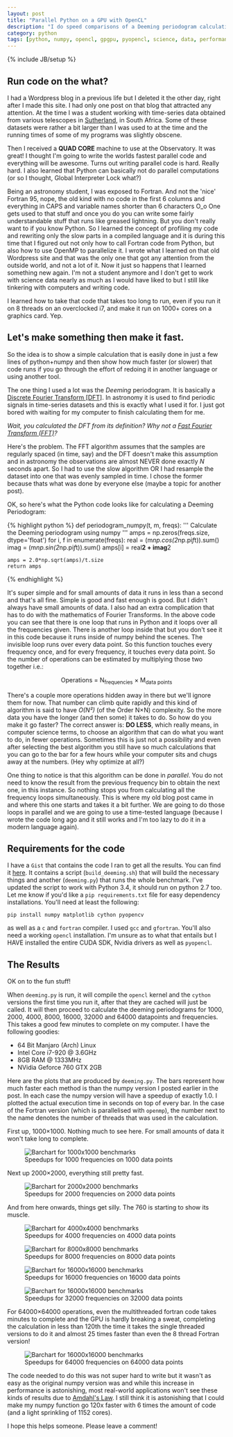 ```yaml
---
layout: post
title: "Parallel Python on a GPU with OpenCL"
description: "I do speed comparisons of a Deeming periodogram calculation using Numpy, Cython, Fortran with OpenMP and pyopencl."
category: python
tags: [python, numpy, opencl, gpgpu, pyopencl, science, data, performance]
---
```

{% include JB/setup %}

## Run code on the what?

I had a Wordpress blog in a previous life but I deleted it the other day, right
after I made this site. I had only one post on that blog that attracted any
attention. At the time I was a student working with time-series data obtained
from various telescopes in
[Sutherland](http://en.wikipedia.org/wiki/Sutherland,_Northern_Cape), in South
Africa. Some of these datasets were rather a bit larger than I was used to at
the time and the running times of some of my programs was slightly obscene.

Then I received a **QUAD CORE** machine to use at the Observatory. It
was great! I thought I'm going to write the worlds fastest parallel code and
everything will be awesome. Turns out writing parallel code is hard. Really
hard. I also learned that Python can basically not do parallel computations (or
so I thought, Global Interpreter Lock what?)

Being an astronomy student, I was exposed to Fortran. And not the 'nice'
Fortran 95, nope, the old kind with no code in the first 6 columns and
everything in CAPS and variable names shorter than 6 characters O_o One gets
used to that stuff and once you do you can write some fairly understandable
stuff that runs like greased lightning. But you don't really want to if you
know Python. So I learned the concept of profiling my code and rewriting only
the slow parts in a compiled language and it is during this time that I
figured out not only how to call Fortran code from Python, but also how to use
OpenMP to parallelize it. I wrote what I learned on that old Wordpress site and
that was the only one that got any attention from the outside world, and not a
lot of it. Now it just so happens that I learned something new again. I'm not a
student anymore and I don't get to work with science data nearly as much as I
would have liked to but I still like tinkering with computers and writing code.

I learned how to take that code that takes too long to run, even if you run it
on 8 threads on an overclocked i7, and make it run on 1000+ cores on a graphics
card. Yep. 


## Let's make something then make it fast.

So the idea is to show a simple calculation that is easily done in just a few
lines of python+numpy and then show how much faster (or slower) that code runs
if you go through the effort of redoing it in another language or using another
tool.

The one thing I used a lot was the *Deeming* periodogram. It is basically a
[Discrete Fourier
Transform [DFT]](http://en.wikipedia.org/wiki/Discrete_Fourier_transform). In
astronomy it is used to find periodic signals in time-series datasets and this
is exactly what I used it for. I just got bored with waiting for my computer to
finish calculating them for me.

*Wait, you calculated the DFT from its
definition? Why not a [Fast Fourier Transform (FFT)](http://en.wikipedia.org/wiki/Fast_Fourier_transform)?*

Here's the problem. The FFT algorithm assumes that the samples are regularly
spaced (in time, say) and the DFT doesn't make this assumption and in astronomy
the observations are almost NEVER done exactly *N* seconds apart. So I had to
use the slow algorithm OR I had resample the dataset into one that was evenly
sampled in time. I chose the former because thats what was done by everyone
else (maybe a topic for another post).

OK, so here's what the Python code looks like for calculating a Deeming Periodogram:

{% highlight python %}
def periodogram_numpy(t, m, freqs):
    ''' Calculate the Deeming periodogram using numpy
    '''
    amps = np.zeros(freqs.size, dtype='float')
    for i, f in enumerate(freqs):
        real = (m*np.cos(2*np.pi*f*t)).sum()
        imag = (m*np.sin(2*np.pi*f*t)).sum()
        amps[i] = real**2 + imag**2

    amps = 2.0*np.sqrt(amps)/t.size
    return amps
{% endhighlight %}

It's super simple and for small amounts of data it runs in less than a second
and that's all fine. Simple is good and fast enough is good. But I didn't
always have small amounts of data. I also had an extra complication that has to
do with the mathematics of Fourier Transforms. In the above code you can see
that there is one loop that runs in Python and it loops over all the
frequencies given. There is another loop inside that but you don't see it in
this code because it runs inside of numpy behind the scenes. The invisible loop
runs over every data point. So this function touches every frequency once, and
for every frequency, it touches every data point. So the number of operations
can be estimated by multiplying those two together i.e.:

<p style="text-align:center;">
  Operations = N<sub>frequencies</sub> ×  M<sub>data points</sub>
</p>

There's a couple more operations hidden away in there but we'll ignore them for
now.  That number can climb quite rapidly and this kind of algorithm is said to
have *O(N²)* (of the Order N×N) complexity. So the more data you have the
longer (and then some) it takes to do. So how do you make it go faster? The
correct answer is: **DO LESS**, which really means, in computer science terms,
to choose an algorithm that can do what you want to do, in fewer operations.
Sometimes this is just not a possibility and even after selecting the best
algorithm you still have so much calculations that you can go to the bar for a
few hours while your computer sits and chugs away at the numbers. (Hey why
optimize at all?)

One thing to notice is that this algorithm can be done in *parallel*. You do
not need to know the result from the previous frequency bin to obtain the next
one, in this instance. So nothing stops you from calculating all the frequency
loops simultaneously. This is where my old blog post came in and where this one
starts and takes it a bit further. We are going to do those loops in parallel
and we are going to use a time-tested language (because I wrote the code long
ago and it still works and I'm too lazy to do it in a modern language again).


## Requirements for the code

I have a `Gist` that contains the code I ran to get all the results. You can
find it [here](https://gist.github.com/ezietsman/226473). It contains a script
(`build_deeming.sh`) that will build the necessary things and another
(`deeming.py`) that runs the whole benchmark. I've updated the script to work
with Python 3.4, it should run on python 2.7 too. Let me know if you'd like a
`pip requirements.txt` file for easy dependency installations. You'll need at least the following:


    pip install numpy matplotlib cython pyopencv

as well as a `c` and `fortran` compiler. I used `gcc` and `gfortran`. You'll
also need a working `opencl` installation. I'm unsure as to what that entails
but I HAVE installed the entire CUDA SDK, Nvidia drivers as well as `pyopencl`.



## The Results

OK on to the fun stuff!

When `deeming.py` is run, it will compile the `opencl` kernel and the `cython`
versions the first time you run it, after that they are cached will just be
called. It will then proceed to calculate the deeming periodograms for 1000,
2000, 4000, 8000, 16000, 32000 and 64000 datapoints and frequencies. This takes
a good few minutes to complete on my computer. I have the following goodies:

* 64 Bit Manjaro (Arch) Linux
* Intel Core i7-920 @ 3.6GHz
* 8GB RAM @ 1333MHz
* NVidia Geforce 760 GTX 2GB

Here are the plots that are produced by `deeming.py`. The bars represent how
much faster each method is than the numpy version I posted earlier in the post.
In each case the numpy version will have a speedup of exactly 1.0. I plotted
the actual execution time in seconds on top of every bar. In the case of the
Fortran version (which is parallelised with `openmp`), the number next to the name
denotes the number of threads that was used in the calculation.

First up, 1000×1000. Nothing much to see here. For small amounts of data it
won't take long to complete.
<figure>
  <img src="/assets/images/opencl/1000x1000-barchart.jpg" alt="Barchart for 1000x1000 benchmarks">
  <figcaption>Speedups for 1000 frequencies on 1000 data points</figcaption>
</figure>

Next up 2000×2000, everything still pretty fast.

<figure>
  <img src="/assets/images/opencl/2000x2000-barchart.jpg" alt="Barchart for 2000x2000 benchmarks">
  <figcaption>Speedups for 2000 frequencies on 2000 data points</figcaption>
</figure>

And from here onwards, things get silly. The 760 is starting to show its muscle.

<figure>
  <img src="/assets/images/opencl/4000x4000-barchart.jpg" alt="Barchart for 4000x4000 benchmarks">
  <figcaption>Speedups for 4000 frequencies on 4000 data points</figcaption>
</figure>
<figure>
  <img src="/assets/images/opencl/8000x8000-barchart.jpg" alt="Barchart for 8000x8000 benchmarks">
  <figcaption>Speedups for 8000 frequencies on 8000 data points</figcaption>
</figure>
<figure>
  <img src="/assets/images/opencl/16000x16000-barchart.jpg" alt="Barchart for 16000x16000 benchmarks">
  <figcaption>Speedups for 16000 frequencies on 16000 data points</figcaption>
</figure>
<figure>
  <img src="/assets/images/opencl/32000x32000-barchart.jpg" alt="Barchart for 16000x16000 benchmarks">
  <figcaption>Speedups for 32000 frequencies on 32000 data points</figcaption>
</figure>

For 64000×64000 operations, even the multithreaded fortran code takes minutes
to complete and the GPU is hardly breaking a sweat, completing the calculation
in less than 120th the time it takes the single threaded versions to do it and
almost 25 times faster than even the 8 thread Fortran version!

<figure>
  <img src="/assets/images/opencl/64000x64000-barchart.jpg" alt="Barchart for 16000x16000 benchmarks">
  <figcaption>Speedups for 64000 frequencies on 64000 data points</figcaption>
</figure>


The code needed to do this was not super hard to write but it wasn't as easy as
the original numpy version was and while this increase in performance is
astonishing, most real-world applications won't see these kinds of results due
to [Amdahl's Law](http://en.wikipedia.org/wiki/Amdahl's_law). I still think it
is astonishing that I could make my numpy function go 120x faster with 6 times
the amount of code (and a light sprinkling of 1152 cores).


I hope this helps someone. Please leave a comment!
